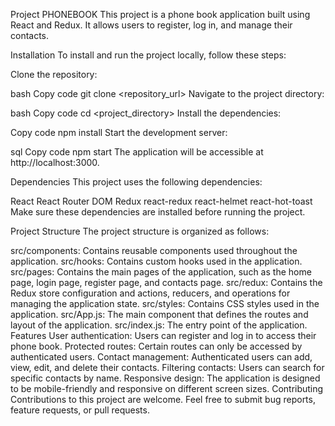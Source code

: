 Project PHONEBOOK
This project is a phone book application built using React and Redux. It allows users to register, log in, and manage their contacts.

Installation
To install and run the project locally, follow these steps:

Clone the repository:

bash
Copy code
git clone <repository_url>
Navigate to the project directory:

bash
Copy code
cd <project_directory>
Install the dependencies:

Copy code
npm install
Start the development server:

sql
Copy code
npm start
The application will be accessible at http://localhost:3000.

Dependencies
This project uses the following dependencies:

React
React Router DOM
Redux
react-redux
react-helmet
react-hot-toast
Make sure these dependencies are installed before running the project.

Project Structure
The project structure is organized as follows:

src/components: Contains reusable components used throughout the application.
src/hooks: Contains custom hooks used in the application.
src/pages: Contains the main pages of the application, such as the home page, login page, register page, and contacts page.
src/redux: Contains the Redux store configuration and actions, reducers, and operations for managing the application state.
src/styles: Contains CSS styles used in the application.
src/App.js: The main component that defines the routes and layout of the application.
src/index.js: The entry point of the application.
Features
User authentication: Users can register and log in to access their phone book.
Protected routes: Certain routes can only be accessed by authenticated users.
Contact management: Authenticated users can add, view, edit, and delete their contacts.
Filtering contacts: Users can search for specific contacts by name.
Responsive design: The application is designed to be mobile-friendly and responsive on different screen sizes.
Contributing
Contributions to this project are welcome. Feel free to submit bug reports, feature requests, or pull requests.